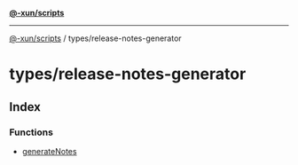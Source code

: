 [**@-xun/scripts**](../../README.md)

***

[@-xun/scripts](../../README.md) / types/release-notes-generator

# types/release-notes-generator

## Index

### Functions

- [generateNotes](functions/generateNotes.md)
